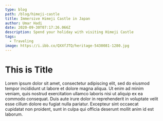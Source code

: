 ```yaml
---
type: blog
path: /blog/himeji-castle
title: Immersive Himeji Castle in Japan
author: Umar Hadi
date: 2020-09-30T07:17:26.066Z
description: Spend your holiday with visiting Himeji Castle
tags:
  - Traveling
image: https://i.ibb.co/QXXfJTQ/heritage-5430081-1280.jpg
---
```


# This is Title

Lorem ipsum dolor sit amet, consectetur adipiscing elit, sed do eiusmod tempor incididunt ut labore et dolore magna aliqua. Ut enim ad minim veniam, quis nostrud exercitation ullamco laboris nisi ut aliquip ex ea commodo consequat. Duis aute irure dolor in reprehenderit in voluptate velit esse cillum dolore eu fugiat nulla pariatur. Excepteur sint occaecat cupidatat non proident, sunt in culpa qui officia deserunt mollit anim id est laborum.
